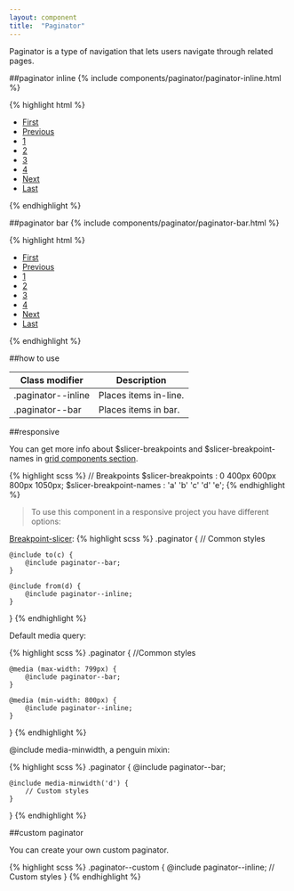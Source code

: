 ```yaml
---
layout: component
title:  "Paginator"
---
```


Paginator is a type of navigation that lets users navigate through related pages.

##paginator inline
{% include components/paginator/paginator-inline.html %}

{% highlight html %}
<ul class="paginator paginator--inline">
    <li class="paginator__item">
        <a href="#" class="paginator__link">First</a>
    </li>
    <li class="paginator__item">
        <a href="#" class="paginator__link">Previous</a>
    </li>
    <li class="paginator__item paginator__item--selected">
        <a href="#" class="paginator__link">1</a>
    </li>
    <li class="paginator__item">
        <a href="#" class="paginator__link">2</a>
    </li>
    <li class="paginator__item">
        <a href="#" class="paginator__link">3</a>
    </li>
    <li class="paginator__item">
        <a href="#" class="paginator__link">4</a>
    </li>
    <li class="paginator__item">
        <a href="#" class="paginator__link">Next</a>
    </li>
    <li class="paginator__item">
        <a href="#" class="paginator__link">Last</a>
    </li>
</ul>
{% endhighlight %}


##paginator bar
{% include components/paginator/paginator-bar.html %}

{% highlight html %}
<ul class="paginator paginator--bar">
    <li class="paginator__item">
        <a href="#" class="paginator__link">First</a>
    </li>
    <li class="paginator__item">
        <a href="#" class="paginator__link">Previous</a>
    </li>
    <li class="paginator__item paginator__item--selected">
        <a href="#" class="paginator__link">1</a>
    </li>
    <li class="paginator__item">
        <a href="#" class="paginator__link">2</a>
    </li>
    <li class="paginator__item">
        <a href="#" class="paginator__link">3</a>
    </li>
    <li class="paginator__item">
        <a href="#" class="paginator__link">4</a>
    </li>
    <li class="paginator__item">
        <a href="#" class="paginator__link">Next</a>
    </li>
    <li class="paginator__item">
        <a href="#" class="paginator__link">Last</a>
    </li>
</ul>
{% endhighlight %}


##how to use

| Class modifier     | Description           |
|--------------------|-----------------------|
| .paginator--inline | Places items in-line. |
| .paginator--bar    | Places items in bar.  |


##responsive

You can get more info about $slicer-breakpoints and $slicer-breakpoint-names in [grid components section](../grid/).

{% highlight scss %}
// Breakpoints
$slicer-breakpoints       : 0   400px   600px   800px   1050px;
$slicer-breakpoint-names  :  'a'     'b'     'c'     'd'      'e';
{% endhighlight %}



> To use this component in a responsive project you have different options:

[Breakpoint-slicer](https://github.com/lolmaus/breakpoint-slicer):
{% highlight scss %}
.paginator {
    // Common styles

    @include to(c) {
        @include paginator--bar;
    }

    @include from(d) {
        @include paginator--inline;
    }

}
{% endhighlight %}


Default media query:

{% highlight scss %}
.paginator {
    //Common styles

    @media (max-width: 799px) {
        @include paginator--bar;
    }

    @media (min-width: 800px) {
        @include paginator--inline;
    }

}
{% endhighlight %}

@include media-minwidth, a penguin mixin:

{% highlight scss %}
.paginator {
    @include paginator--bar;

    @include media-minwidth('d') {
        // Custom styles
    }
}
{% endhighlight %}

##custom paginator

You can create your own custom paginator.

{% highlight scss %}
.paginator--custom {
    @include paginator--inline;
    // Custom styles
}
{% endhighlight %}

